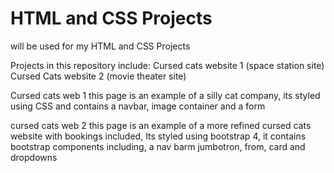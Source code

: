 # HTML and CSS Projects
 will be used for my HTML and CSS Projects

Projects in this repository include:
Cursed cats website 1 (space station site)
Cursed Cats website 2 (movie theater site)

Cursed cats web 1
this page is an example of a silly cat company, its styled using CSS and contains a navbar, image container and a form

cursed cats web 2
this page is an example of a more refined cursed cats website with bookings included, Its styled using bootstrap 4, it contains bootstrap components including, a nav barm jumbotron, from, card and dropdowns
